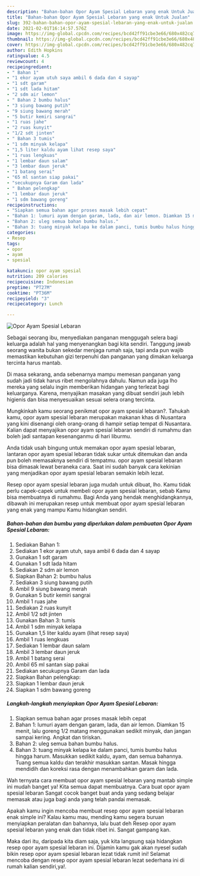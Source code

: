```yaml
---
description: "Bahan-bahan Opor Ayam Spesial Lebaran yang enak Untuk Jualan"
title: "Bahan-bahan Opor Ayam Spesial Lebaran yang enak Untuk Jualan"
slug: 392-bahan-bahan-opor-ayam-spesial-lebaran-yang-enak-untuk-jualan
date: 2021-02-01T16:14:57.576Z
image: https://img-global.cpcdn.com/recipes/bcd42ff91cbe3e66/680x482cq70/opor-ayam-spesial-lebaran-foto-resep-utama.jpg
thumbnail: https://img-global.cpcdn.com/recipes/bcd42ff91cbe3e66/680x482cq70/opor-ayam-spesial-lebaran-foto-resep-utama.jpg
cover: https://img-global.cpcdn.com/recipes/bcd42ff91cbe3e66/680x482cq70/opor-ayam-spesial-lebaran-foto-resep-utama.jpg
author: Edith Hopkins
ratingvalue: 4.5
reviewcount: 4
recipeingredient:
- " Bahan 1"
- "1 ekor ayam utuh saya ambil 6 dada dan 4 sayap"
- "1 sdt garam"
- "1 sdt lada hitam"
- "2 sdm air lemon"
- " Bahan 2 bumbu halus"
- "3 siung bawang putih"
- "9 siung bawang merah"
- "5 butir kemiri sangrai"
- "1 ruas jahe"
- "2 ruas kunyit"
- "1/2 sdt jinten"
- " Bahan 3 tumis"
- "1 sdm minyak kelapa"
- "1,5 liter kaldu ayam lihat resep saya"
- "1 ruas lengkuas"
- "1 lembar daun salam"
- "3 lembar daun jeruk"
- "1 batang serai"
- "65 ml santan siap pakai"
- "secukupnya Garam dan lada"
- " Bahan pelengkap"
- "1 lembar daun jeruk"
- "1 sdm bawang goreng"
recipeinstructions:
- "Siapkan semua bahan agar proses masak lebih cepat"
- "Bahan 1: lumuri ayam dengan garam, lada, dan air lemon. Diamkan 15 menit, lalu goreng 1/2 matang menggunakan sedikit minyak, dan jangan sampai kering. Angkat dan tiriskan."
- "Bahan 2: uleg semua bahan bumbu halus."
- "Bahan 3: tuang minyak kelapa ke dalam panci, tumis bumbu halus hingga harum. Masukkan sedikit kaldu, ayam, dan semua bahannya. Tuang semua kaldu dan terakhir masukkan santan. Masak hingga mendidih dan koreksi rasa dengan menambahkan garam dan lada."
categories:
- Resep
tags:
- opor
- ayam
- spesial

katakunci: opor ayam spesial 
nutrition: 209 calories
recipecuisine: Indonesian
preptime: "PT27M"
cooktime: "PT36M"
recipeyield: "3"
recipecategory: Lunch

---
```



![Opor Ayam Spesial Lebaran](https://img-global.cpcdn.com/recipes/bcd42ff91cbe3e66/680x482cq70/opor-ayam-spesial-lebaran-foto-resep-utama.jpg)

Sebagai seorang ibu, menyediakan panganan menggugah selera bagi keluarga adalah hal yang menyenangkan bagi kita sendiri. Tanggung jawab seorang  wanita bukan sekedar menjaga rumah saja, tapi anda pun wajib memastikan kebutuhan gizi terpenuhi dan panganan yang dimakan keluarga tercinta harus mantab.

Di masa  sekarang, anda sebenarnya mampu memesan panganan yang sudah jadi tidak harus ribet mengolahnya dahulu. Namun ada juga lho mereka yang selalu ingin memberikan hidangan yang terlezat bagi keluarganya. Karena, menyajikan masakan yang dibuat sendiri jauh lebih higienis dan bisa menyesuaikan sesuai selera orang tercinta. 



Mungkinkah kamu seorang penikmat opor ayam spesial lebaran?. Tahukah kamu, opor ayam spesial lebaran merupakan makanan khas di Nusantara yang kini disenangi oleh orang-orang di hampir setiap tempat di Nusantara. Kalian dapat menyajikan opor ayam spesial lebaran sendiri di rumahmu dan boleh jadi santapan kesenanganmu di hari liburmu.

Anda tidak usah bingung untuk memakan opor ayam spesial lebaran, lantaran opor ayam spesial lebaran tidak sukar untuk ditemukan dan anda pun boleh memasaknya sendiri di tempatmu. opor ayam spesial lebaran bisa dimasak lewat beraneka cara. Saat ini sudah banyak cara kekinian yang menjadikan opor ayam spesial lebaran semakin lebih lezat.

Resep opor ayam spesial lebaran juga mudah untuk dibuat, lho. Kamu tidak perlu capek-capek untuk membeli opor ayam spesial lebaran, sebab Kamu bisa membuatnya di rumahmu. Bagi Anda yang hendak menghidangkannya, dibawah ini merupakan resep untuk membuat opor ayam spesial lebaran yang enak yang mampu Kamu hidangkan sendiri.

<!--inarticleads1-->

##### Bahan-bahan dan bumbu yang diperlukan dalam pembuatan Opor Ayam Spesial Lebaran:

1. Sediakan  Bahan 1:
1. Sediakan 1 ekor ayam utuh, saya ambil 6 dada dan 4 sayap
1. Gunakan 1 sdt garam
1. Gunakan 1 sdt lada hitam
1. Sediakan 2 sdm air lemon
1. Siapkan  Bahan 2: bumbu halus
1. Sediakan 3 siung bawang putih
1. Ambil 9 siung bawang merah
1. Gunakan 5 butir kemiri sangrai
1. Ambil 1 ruas jahe
1. Sediakan 2 ruas kunyit
1. Ambil 1/2 sdt jinten
1. Gunakan  Bahan 3: tumis
1. Ambil 1 sdm minyak kelapa
1. Gunakan 1,5 liter kaldu ayam (lihat resep saya)
1. Ambil 1 ruas lengkuas
1. Sediakan 1 lembar daun salam
1. Ambil 3 lembar daun jeruk
1. Ambil 1 batang serai
1. Ambil 65 ml santan siap pakai
1. Sediakan secukupnya Garam dan lada
1. Siapkan  Bahan pelengkap:
1. Siapkan 1 lembar daun jeruk
1. Siapkan 1 sdm bawang goreng




<!--inarticleads2-->

##### Langkah-langkah menyiapkan Opor Ayam Spesial Lebaran:

1. Siapkan semua bahan agar proses masak lebih cepat
1. Bahan 1: lumuri ayam dengan garam, lada, dan air lemon. Diamkan 15 menit, lalu goreng 1/2 matang menggunakan sedikit minyak, dan jangan sampai kering. Angkat dan tiriskan.
1. Bahan 2: uleg semua bahan bumbu halus.
1. Bahan 3: tuang minyak kelapa ke dalam panci, tumis bumbu halus hingga harum. Masukkan sedikit kaldu, ayam, dan semua bahannya. Tuang semua kaldu dan terakhir masukkan santan. Masak hingga mendidih dan koreksi rasa dengan menambahkan garam dan lada.




Wah ternyata cara membuat opor ayam spesial lebaran yang mantab simple ini mudah banget ya! Kita semua dapat membuatnya. Cara buat opor ayam spesial lebaran Sangat cocok banget buat anda yang sedang belajar memasak atau juga bagi anda yang telah pandai memasak.

Apakah kamu ingin mencoba membuat resep opor ayam spesial lebaran enak simple ini? Kalau kamu mau, mending kamu segera buruan menyiapkan peralatan dan bahannya, lalu buat deh Resep opor ayam spesial lebaran yang enak dan tidak ribet ini. Sangat gampang kan. 

Maka dari itu, daripada kita diam saja, yuk kita langsung saja hidangkan resep opor ayam spesial lebaran ini. Dijamin kamu gak akan nyesel sudah bikin resep opor ayam spesial lebaran lezat tidak rumit ini! Selamat mencoba dengan resep opor ayam spesial lebaran lezat sederhana ini di rumah kalian sendiri,ya!.

